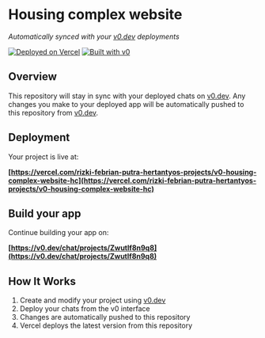 # Housing complex website

*Automatically synced with your [v0.dev](https://v0.dev) deployments*

[![Deployed on Vercel](https://img.shields.io/badge/Deployed%20on-Vercel-black?style=for-the-badge&logo=vercel)](https://vercel.com/rizki-febrian-putra-hertantyos-projects/v0-housing-complex-website-hc)
[![Built with v0](https://img.shields.io/badge/Built%20with-v0.dev-black?style=for-the-badge)](https://v0.dev/chat/projects/Zwutlf8n9q8)

## Overview

This repository will stay in sync with your deployed chats on [v0.dev](https://v0.dev).
Any changes you make to your deployed app will be automatically pushed to this repository from [v0.dev](https://v0.dev).

## Deployment

Your project is live at:

**[https://vercel.com/rizki-febrian-putra-hertantyos-projects/v0-housing-complex-website-hc](https://vercel.com/rizki-febrian-putra-hertantyos-projects/v0-housing-complex-website-hc)**

## Build your app

Continue building your app on:

**[https://v0.dev/chat/projects/Zwutlf8n9q8](https://v0.dev/chat/projects/Zwutlf8n9q8)**

## How It Works

1. Create and modify your project using [v0.dev](https://v0.dev)
2. Deploy your chats from the v0 interface
3. Changes are automatically pushed to this repository
4. Vercel deploys the latest version from this repository
